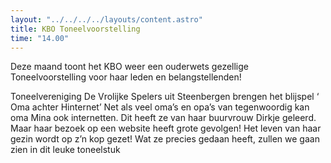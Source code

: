 ```yaml
---
layout: "../../../../layouts/content.astro"
title: KBO Toneelvoorstelling
time: "14.00"
---
```


Deze maand toont het KBO weer een ouderwets gezellige Toneelvoorstelling voor haar leden en belangstellenden!

Toneelvereniging De Vrolijke Spelers uit Steenbergen brengen het blijspel 
‘ Oma achter Hinternet’
Net als veel oma’s en opa’s van tegenwoordig kan oma Mina ook internetten. Dit heeft ze van haar buurvrouw Dirkje geleerd.
Maar haar bezoek op een website heeft grote gevolgen!
Het leven van haar gezin wordt op z’n kop gezet!
Wat ze precies gedaan heeft, zullen we gaan zien in dit leuke toneelstuk
